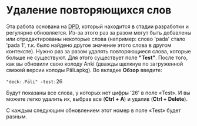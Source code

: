 <h1>Удаление повторяющихся слов</h1>
<p>Эта работа основана на <a href="https://digitalpalidictionary.github.io/">DPD</a>, который находится в стадии разработки и регулярно обновляется. Из-за этого раз за разом могут быть добавлены или отредактированы некоторые слова (например: слово 'pada' стало 'pada 1', т.к. было найдено другое значение этого слова в другом контексте). Нужно раз за разом удалять повторяющиеся слова, которые больше не существуют. Для этого существует поле <strong>"Test"</strong>.
После того, как вы обновили свою колоду Anki (дважды щелкнув по загруженной свежей версии колоды Pāli.apkg). Во вкладке <strong>Обзор</strong> введите:</p>
<p><code>"deck:.Pāli" -test:</code>26</p>
<p>Будут показаны все слова, у которых нет цифры '26' в поле «Test». И вы можете легко удалить их, выбрав все (<strong>Ctrl + A</strong>) и удалив (<strong>Ctrl + Delete</strong>).</p>
<p>С каждым следующим обновлением этот номер в поле «Test» будет разным.</p>